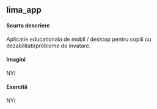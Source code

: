 ## lima_app

#### Scurta descriere
Aplicatie educationala de mobil / desktop pentru copiii cu dezabilitati/probleme de invatare.

#### Imagini
NYI

#### Exercitii
NYI


